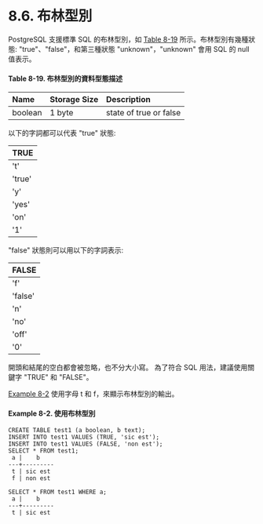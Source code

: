 # 8.6. 布林型別

PostgreSQL 支援標準 SQL 的布林型別，如 [Table 8-19](boolean-type.md#table-8-19-bu-lin-xing-bie-de-zi-liao-xing-tai-miao-shu) 所示。布林型別有幾種狀態: "true"、"false"，和第三種狀態 "unknown"，"unknown" 會用 SQL 的 null 值表示。

#### Table 8-19. 布林型別的資料型態描述

| Name | Storage Size | Description |
| :--- | :--- | :--- |
| boolean | 1 byte | state of true or false |

以下的字詞都可以代表 "true" 狀態:

| TRUE |
| :--- |
| 't' |
| 'true' |
| 'y' |
| 'yes' |
| 'on' |
| '1' |

"false" 狀態則可以用以下的字詞表示:

| FALSE |
| :--- |
| 'f' |
| 'false' |
| 'n' |
| 'no' |
| 'off' |
| '0' |

開頭和結尾的空白都會被忽略，也不分大小寫。 為了符合 SQL 用法，建議使用關鍵字 "TRUE" 和 "FALSE"。

[Example 8-2](boolean-type.md#example-8-2-shi-yong-bu-lin-xing-bie) 使用字母 t 和 f，來顯示布林型別的輸出。

#### [ ](boolean-type.md#DATATYPE-BOOLEAN-EXAMPLE)Example 8-2. 使用布林型別

```text
CREATE TABLE test1 (a boolean, b text);
INSERT INTO test1 VALUES (TRUE, 'sic est');
INSERT INTO test1 VALUES (FALSE, 'non est');
SELECT * FROM test1;
 a |    b
---+---------
 t | sic est
 f | non est

SELECT * FROM test1 WHERE a;
 a |    b
---+---------
 t | sic est
```

